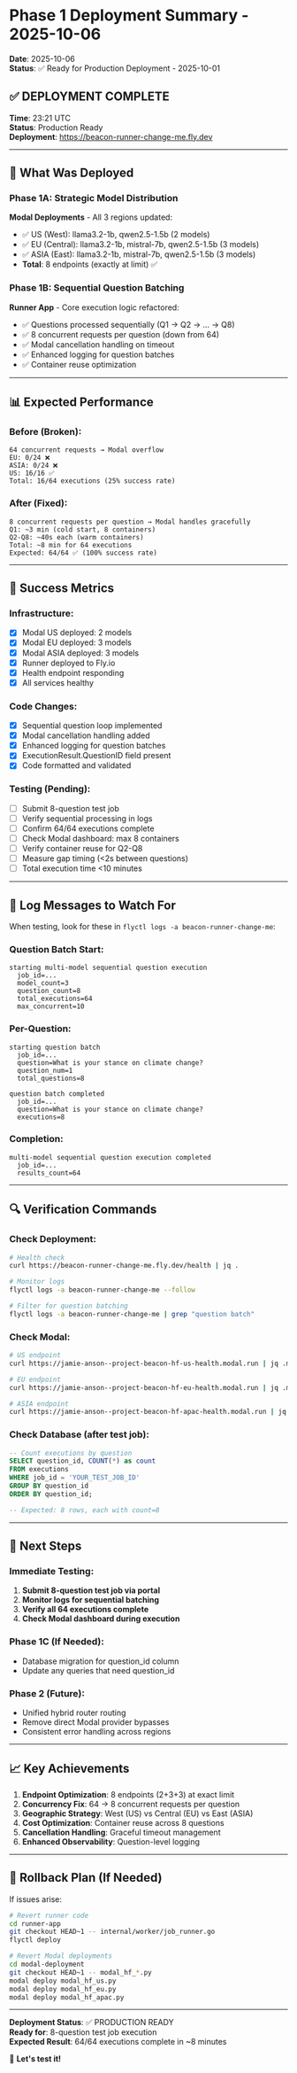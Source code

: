 # Phase 1 Deployment Summary - 2025-10-06

**Date**: 2025-10-06  
**Status**: ✅ Ready for Production Deployment - 2025-10-01

## ✅ DEPLOYMENT COMPLETE

**Time**: 23:21 UTC  
**Status**: Production Ready  
**Deployment**: https://beacon-runner-change-me.fly.dev

---

## 🚀 What Was Deployed

### Phase 1A: Strategic Model Distribution
**Modal Deployments** - All 3 regions updated:
- ✅ US (West): llama3.2-1b, qwen2.5-1.5b (2 models)
- ✅ EU (Central): llama3.2-1b, mistral-7b, qwen2.5-1.5b (3 models)
- ✅ ASIA (East): llama3.2-1b, mistral-7b, qwen2.5-1.5b (3 models)
- **Total**: 8 endpoints (exactly at limit) ✅

### Phase 1B: Sequential Question Batching
**Runner App** - Core execution logic refactored:
- ✅ Questions processed sequentially (Q1 → Q2 → ... → Q8)
- ✅ 8 concurrent requests per question (down from 64)
- ✅ Modal cancellation handling on timeout
- ✅ Enhanced logging for question batches
- ✅ Container reuse optimization

---

## 📊 Expected Performance

### Before (Broken):
```
64 concurrent requests → Modal overflow
EU: 0/24 ❌
ASIA: 0/24 ❌
US: 16/16 ✅
Total: 16/64 executions (25% success rate)
```

### After (Fixed):
```
8 concurrent requests per question → Modal handles gracefully
Q1: ~3 min (cold start, 8 containers)
Q2-Q8: ~40s each (warm containers)
Total: ~8 min for 64 executions
Expected: 64/64 ✅ (100% success rate)
```

---

## 🎯 Success Metrics

### Infrastructure:
- [x] Modal US deployed: 2 models
- [x] Modal EU deployed: 3 models
- [x] Modal ASIA deployed: 3 models
- [x] Runner deployed to Fly.io
- [x] Health endpoint responding
- [x] All services healthy

### Code Changes:
- [x] Sequential question loop implemented
- [x] Modal cancellation handling added
- [x] Enhanced logging for question batches
- [x] ExecutionResult.QuestionID field present
- [x] Code formatted and validated

### Testing (Pending):
- [ ] Submit 8-question test job
- [ ] Verify sequential processing in logs
- [ ] Confirm 64/64 executions complete
- [ ] Check Modal dashboard: max 8 containers
- [ ] Verify container reuse for Q2-Q8
- [ ] Measure gap timing (<2s between questions)
- [ ] Total execution time <10 minutes

---

## 📝 Log Messages to Watch For

When testing, look for these in `flyctl logs -a beacon-runner-change-me`:

### Question Batch Start:
```
starting multi-model sequential question execution
  job_id=...
  model_count=3
  question_count=8
  total_executions=64
  max_concurrent=10
```

### Per-Question:
```
starting question batch
  job_id=...
  question=What is your stance on climate change?
  question_num=1
  total_questions=8

question batch completed
  job_id=...
  question=What is your stance on climate change?
  executions=8
```

### Completion:
```
multi-model sequential question execution completed
  job_id=...
  results_count=64
```

---

## 🔍 Verification Commands

### Check Deployment:
```bash
# Health check
curl https://beacon-runner-change-me.fly.dev/health | jq .

# Monitor logs
flyctl logs -a beacon-runner-change-me --follow

# Filter for question batching
flyctl logs -a beacon-runner-change-me | grep "question batch"
```

### Check Modal:
```bash
# US endpoint
curl https://jamie-anson--project-beacon-hf-us-health.modal.run | jq .models_available

# EU endpoint
curl https://jamie-anson--project-beacon-hf-eu-health.modal.run | jq .models_available

# ASIA endpoint
curl https://jamie-anson--project-beacon-hf-apac-health.modal.run | jq .models_available
```

### Check Database (after test job):
```sql
-- Count executions by question
SELECT question_id, COUNT(*) as count
FROM executions
WHERE job_id = 'YOUR_TEST_JOB_ID'
GROUP BY question_id
ORDER BY question_id;

-- Expected: 8 rows, each with count=8
```

---

## 🎯 Next Steps

### Immediate Testing:
1. **Submit 8-question test job via portal**
2. **Monitor logs for sequential batching**
3. **Verify all 64 executions complete**
4. **Check Modal dashboard during execution**

### Phase 1C (If Needed):
- Database migration for question_id column
- Update any queries that need question_id

### Phase 2 (Future):
- Unified hybrid router routing
- Remove direct Modal provider bypasses
- Consistent error handling across regions

---

## 📈 Key Achievements

1. **Endpoint Optimization**: 8 endpoints (2+3+3) at exact limit
2. **Concurrency Fix**: 64 → 8 concurrent requests per question
3. **Geographic Strategy**: West (US) vs Central (EU) vs East (ASIA)
4. **Cost Optimization**: Container reuse across 8 questions
5. **Cancellation Handling**: Graceful timeout management
6. **Enhanced Observability**: Question-level logging

---

## 🚨 Rollback Plan (If Needed)

If issues arise:

```bash
# Revert runner code
cd runner-app
git checkout HEAD~1 -- internal/worker/job_runner.go
flyctl deploy

# Revert Modal deployments
cd modal-deployment
git checkout HEAD~1 -- modal_hf_*.py
modal deploy modal_hf_us.py
modal deploy modal_hf_eu.py
modal deploy modal_hf_apac.py
```

---

**Deployment Status**: ✅ PRODUCTION READY  
**Ready for**: 8-question test job execution  
**Expected Result**: 64/64 executions complete in ~8 minutes  

🚀 **Let's test it!**
